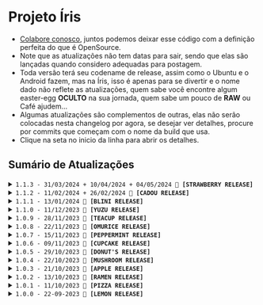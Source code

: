 # Projeto Íris
- [Colabore conosco](https://linktr.ee/killovsky), juntos podemos deixar esse código com a definição perfeita do que é OpenSource.
- Note que as atualizações não tem datas para sair, sendo que elas são lançadas quando considero adequadas para postagem.
- Toda versão terá seu codename de release, assim como o Ubuntu e o Android fazem, mas na Íris, isso é apenas para se divertir e o nome dado não reflete as atualizações, quem sabe você encontre algum easter-egg **OCULTO** na sua jornada, quem sabe um pouco de **RAW** ou Café ajudem...
- Algumas atualizações são complementos de outras, elas não serão colocadas nesta changelog por agora, se desejar ver detalhes, procure por commits que começam com o nome da build que usa.
- Clique na seta no inicio da linha para abrir os detalhes.
<!-- No vazio do nada, em meio à névoa,
Uma chama primordial, ainda que extinta, persiste.
Em sua escuridão, o eco de uma voz ressoa:

"Não pertenço a este mundo, nem sou vossa criação.
Meu destino me fora forjado e selado."

Em sua essência, a chama é pura e inocente,
Mas a corrupção da escuridão a consumiu.
Agora, ela é apenas uma sombra de seu passado,
Uma lembrança de um tempo que jaz inexistênte.

Mesmo se antes havia um ser superior,
Este ser não se curvará e eu não obedecerei.
Que aqui pereçamos diante de antigos pecados obscuros
Que fogem de vossa luz abençoada.

Mas um dia, pequenas chamas dançarão ao redor de sua escuridão,
Embebecidas pela alma daqueles que enfrestastes no passado.
E então, vossa luz majestosa haverá de retornar.

A voz ecoou seu último suspiro.

"Inaceso, ainda pode ouvir as vozes daqueles que subjugaste?" -->

## Sumário de Atualizações

<details>
  <summary><code>1.1.3 - 31/03/2024 + 10/04/2024 + 04/05/2024 🍓 <strong>[STRAWBERRY RELEASE]</strong></code></summary>
<!-- Em uma fazendinha cheia de moranguinhos, duas garotas chamadas Amano e Nagisa, recentemente formandas da New Sharon College, cultivam um amor tão doce quanto suas geleias, chamadas de Ichigo's. Elas também gostam de cozinhar e tocar músicas sobre uma sociedade de almas, e sobre campos de morangos para sempre, em sua banda que chamam de Wild Strawberries. A banda inclui Ingmar, seu compositor, Saroyan, sua agente de publicidade, Muriel, a motorista, e Bond, seu fiel guarda-costas. Mas a verdade é que Amano, codinome Fields, secretamente é uma cientista que quer criar seres deliciosos, chamados de 'Monster', a partir dos morangos de sua fazenda, além disso, Nagisa é uma famosa artista do submundo que fez um quadro válioso chamado de 'Strawberry Thief', se baseando no misterioso sumiço dos morangos de sua fazenda. -->

### Mural
- Agora as atualizações da Íris, a menos que sejam imensas, serão postadas em partes, isso é devido a minha falta de tempo e colaboração quanto ao código. Infelizmente, não serei capaz de prover uma atualização completa mensalmente como feito na 1.1.1 e anteriores, mas ei, uma atualização ainda é melhor que nenhuma!

### Novidades
1. **Bank**
    - Finalmente a atualização que esperavamos, o banco, local onde seus ganhos estão protegidos de ladrões idiotas ~ por enquanto, eheheh!
    - Há um cooldown de 30 minutos para cada ação, então cuidado ao usar!

2. **Cheats**
    - Agora você pode realizar cheats no PV com base na adição de valores a sua conta do banco!

3. **Spy**
    - Saiba quem tirou seu administrador, permitiu a entrada de membros no grupo ou deu administrador para alguém ao ativar esse sistema!

4. **Ping**
    - Remodelado e velocidade de leitura melhorada, agora o seu calculo é ainda mais exato e sua leitura de mensagens foi aprimorada ao extremo!

5. **Events**
    - Adiciona um sistema para eventos super rápidos que rodarão no inicio da Construct, ou seja, enquanto a Íris processa os dados, ela também estará na busca de eventos como os da melhoria 3 acima.

6. **Status**
    - Agora seus comandos também são identificados se você ativar a função e os enviar apartir dos Status, a pergunta é: Por que isso?

7. **Messages**
    - Adicionado um sistema avançado de localização de dados para tratamento correto das mensagens, adeus Baileys e suas mensagens bizarras!

8. **Debug**
    - A função de debug "/debugping" agora executa de forma isolada dos outros contéudos, sua velocidade aumentará, pois agora calcula do começo da construct e não do inicio de envio da mensagem.

9. **Markdown**
    - Algumas mensagens foram estilizadas com o novo sistema de markdown do WhatsApp!

10. **Banner**
    - Calma, não é do JoJo, mas é minha primeira tentativa de trazer um Banner, espero que eu melhore nisso com as próximas tentativas!
    - Teremos Banners do JoJo ainda, mas tanto ele quanto eu estamos mais e mais ocupados a cada dia!
    - Update 10/04/24: Novo Banner by JoJo!

11. **Locate**
    - A função de localizar uma Object dentro de outras agora tem um sistema de filtro para ignorar nomes de Keys que você enviar.
    - Suporte a achar Array's e Object's!

12. **Tutoriais**
    - Adicionado algumas informações para ajudar a saber sobre os requisitos minímos.
    - [Update 04/05/2024]: Documentação de guias ainda não finalizada.

13. **Images [Update 10/04/24]**
    - Novo sistema de buscar imagens no Google, feito exclusivamente por mim!
    - https://www.npmjs.com/package/@killovsky/gimages

14. **Website [Update 04/05/2024]**
    - Inserido códigos de cheat na página da Íris, coisa que lembra da forma de usar cheats do Grand Theft Auto: San Andreas.
    - Atualizado a imagem de preview do website e favicon's.

15. **Chat [Update 04/05/24]**
    - Sistema de bate-papo simples, voz, simsimi, cleverbot e GPT (BETA).
    - O GPT vem desativado por padrão, só use em PCs ou VPS bem poderosas.
    - Não há documentação de instalação do GPT ainda, aguarde a próxima atualização ou procure como instalar transformers e pytorch.
    - IA funcionando via sistema BASH da Íris com script em Python3.
    - Para criar novas respostas, abra o arquivo 'chat.txt' e insira frases lá.
    - https://www.npmjs.com/package/@killovsky/gtts

16. **Terminal [Update 04/05/2024]**
    - Inserido sistema de lembrar dos logins efetuados no terminal WEB.
    - Sem cookies ou demais, totalmente controlado do lado do servidor, o backend.

17. **Toolbox [Update 04/05/2024]**
    - Inserido caller do Toolbox em: Node, Bash, Batch, Python, PowerShell, Go, Lua, Ruby, Java, C#, VBScript e outros.
    - Não há mais necessidade de por o Git Bash na PATH, assim não tendo mais problemas com o uso de WSL.
    - Em breve isso será atualizado na documentação dos guias de instalação.
    - Atualizado sistema de atualização e instalação de módulos do node para Windows.
    - Você não precisa baixar ruby e demais para rodar os callers, apenas escolha o melhor para você e use-o, Batch e Powershell são nativos do Windows e Bash do Linux/MacOS.

18. **Database SQL [Update 05/05/2024]**
    - Ajustado para usar stdio, assim corrigindo o limite de caracteres no Windows.
    - Também corrige a falha dos ASCII, finalmente!

19. **Outros [Update 04/05/2024]**
    - Mais correções e melhorias estão disponiveis, mas não lembro de todas, peço desculpas, infelizmente isso nunca mudará.
    - Sempre esquecerei algumas novidades, pois faço a changelog apenas no dia que estou fazendo a atualização.

### Correções
1. **Cheats**
    - Agora a mensagem de cheats aparece na ordem correta quando usada por um dono no PV.
    - Corrigido erro da mensagem de ajuda do cheats estar como 'N/A' em vez do termo correto.

2. **Giveaway**
    - Corrigido erro que fazia a compra de tickets do Giveaway estar ilimitada.
    - Se você foi afetado severamente por isso, é recomendado que você delete o arquivo 'users.db', apague usando a Indexer com as funções SQL da Íris, limpe manualmente o SQL ou espere que uma função de limpeza seja construida.

3. **Documentação**
    - Corrigido alguns erros da envInfo.
    - Também atualizado o node dos guias de Linux para a versão 20.

4. **Ping**
    - Alguns sistemas de cálculo de ping estavam com medições incertas.

5. **Pairing Code**
    - Percebi recentemente que o Baileys fez uma commit que corrigia a conexão por PIN a algum tempo, como a Íris usava um navegador customizado para conseguir isso, essa improvisação minha pode ter afetado e barrado a conexão de vocês desde essa correção do Baileys, me desculpem se for o caso.

6. **Verifier**
    - Ao fazer a checagem por SPAM, se retornado que houve, a checagem por URLs não aconteceria, o que liberava malfeitores de fazerem porcaria livremente durante esse periodo.

7. **Outros**
    - Perdão, mas perdi as notas novamente, não sei se houveram outras melhorias e correções, pois fiz tudo em cima da hora.
    - Não foi por preguiça, o único momento livre que tive para programar foi essa semana ao ficar levemente doente e conseguir um atestado de descanso.
    - Cuidados com a sáude são prioridade, no entanto, sempre que for possivel, estarei programando melhorias e postando no WhatsApp, Discord ou Telegram.

8. **Bank [Update 10/04/24]**
    - Corrigido erro que fazia poder retirar do banco mesmo sem ter.

9. **Steal [Update 10/04/24]**
    - Corrigido erro que fazia o usuário nunca ir para a cadeia.

10. **Bash [Update 10/04/24]**
    - Corrigido erro que fazia a restauração das sessões não ocorrer após atualizar com o Toolbox.
    - [Update 04/05/2024]: Corrigido erro no sistema de obter linhas aleatorias de arquivos.

11. **Platform [Update 04/05/2024]**
    - Corrigido a identificação de plataforma dos usuários.

12. **YouTube [Update 04/05/2024]**
    - Corrigido erro que impedia de baixar Reels do Instagram.

13. **Outros [Update 04/05/2024]**
    - Mais correções e melhorias estão disponiveis, mas não lembro de todas, peço desculpas, infelizmente isso nunca mudará.
    - Sempre esquecerei algumas novidades, pois faço a changelog apenas no dia que estou fazendo a atualização.

</details>

<details>
  <summary><code>1.1.2 - 11/02/2024 + 26/02/2024 👾 <strong>[CADOU RELEASE]</strong></code></summary>
<!-- Numa floresta sombria, uma jovem doente de capuz aventura-se em busca de frutinhas, embora com medo de que um lobo esteja à espreita. Mas ela é encontrada por seres estranhos, aparentemente gentis, que a dão tigelas e itens de diferentes tamanhos e temperaturas, cada uma contendo uma dádiva vinda de seus corpos: sangue para vigor, pele para o frio e carne para fome. Porém, ao encontrar outro ser e pegar dele um item dourado e brilhante, não oferecido, a fim de ajudar seu vilarejo pobre, ela é acusada de ladra pelos seres, perdendo todos os presentes e sendo amaldiçoada com o poder de tudo que tocar virar criaturas mortas-vivas deformadas. -->

### Mural
- Leia o tutorial de instalação do Windows, devido ao Baileys forçando o uso de Sharp mais recente, não é mais possivel usar a Íris no Windows 7 e anterior, Linux ou MacOS antigos, é só uma questão de tempo até o Windows se tornar muito problematico para instalação, e infelizmente, isso é um problema relacionado ao Canvas, Sharp e Baileys, não há formas de eu corrigir como desenvolvedor da Íris, em especial, por que não são meus códigos/resposabilidade e se ninguém corrigiu até hoje, há uma chance de que não seja possivel arrumar, então é além de minha capacidade.

- Se um dia essa correção do Windows parar, só teremos duas opções: **Dropar o uso em Windows** ou **Remover todos os comandos que usem Canvas**
- Ambas opções são devastadoras, infelizmente, não tem outra alternativa, vamos rezar que isso nunca chegue a esse ponto, ou pelo menos, demore alguns anos.

- As atualizações vão demorar mais pois estou sem tempo.

- A Íris agora não é mais classificada como uma BOT e sim uma base com códigos pré-compilados para ENTRADA de programadores, isso é devido a eu (KillovSky), não desejar mais tornar a Íris a melhor, como estamos com extrema pouca ajuda da comunidade e estou ocupado, irei apenas prover um sistema que sirva de entrada para DEVs, não uma BOT perfeita e pronta para uso, com milhões de comandos e tudo mais (ainda que possa ser considerada isso).
- Vou continuar fazendo comandos e sistemas, mas sem o foco de ser o melhor, ou seja, a Íris virou a melhor? Legal! Ela não é a melhor? Legal também! O foco é só ajudar mesmo, então pra que competir?

- Leia o canal no WhatsApp para mais coisas, lá sai tudo de novidade em primeira mão.

- Atualização de duas partes, a segunda está marcada como 'Update 26/02/24', quanto ao versioning, só mudará a data da sua build, quanto ao código, há muitas mudanças, bom uso!

### Novidades
1. **Convert**
    - Sistema de conversão OFFLINE (Sem API, Scrapping, etc) de Stickers para GIF, MP4 ou PNG!
    - Update 26/02/24: Agora ele estende a duração do video e permite customizar o FPS.
    - Update 26/02/24: Ele também poderá extrair o metadata dos Stickers agora.

2. **Variáveis**
    - Novas variáveis disponiveis para uso a partir da Construct.
    - Update 26/02/24: Mais e mais!

3. **Warn**
    - Finalmente temos um comando de warn customizável!

4. **Documentação**
    - Foi atualizado diversas partes dela.

5. **Everyone [Update 26/02/24]**
    - Inserido um meio de exibir as marcações em vez de ghost-mention.

6. **Loteria [Update 26/02/24]**
    - Inserido comando de apostar no bolão da Íris.

7. **Health [Update 26/02/24]**
    - Inserido comando para contar IMC e KCAL, para o público fitness.

8. **Ranking [Update 26/02/24]**
    - Inserido comando de ranking para competir entre os membros pela posição de número um.

9. **Logging [Update 26/02/24]**
    - Novo sistema de logging de mensagens no terminal, mais poderoso e informativo.

10. **Stickers [Update 26/02/24]**
    - Inserido sistema de emojis nos stickers, agora você pode dar ao sticker categorias baseadas em emojis, facilitando na busca deles pelo menu de stickers do seu WhatsApp.
    - Inserido sistema de Aspect Ratio nos stickers.
    - Inserido função para mudar o ID do pack do sticker.

11. **Dialogues [Update 26/02/24]**
    - Inserido mais dialogos para uso!

12. **Funções [Update 26/02/24]**
    - Inserido mais funções na Default e nos arquivos.

13. **SQL [Update 26/02/24]**
    - Adicionado sistema para puxar o nome de um grupo pela database, evitando requests que poderiam causar danos se usadas demais.

14. **Perfomance [Update 26/02/24]**
    - Foi melhorado a perfomance do sistema, melhorando o ping e demais tarefas.
    - Note que a primeira execução de um comando sempre leva mais tempo para abrir, mas as demais execuções serão rápidas!

### Correções
1. **Censor**
    - Comando resumido para reduzir os códigos.

2. **Leveling**
    - Corrigido problema com as patentes.
    - Update 26/02/2024: Database SQL, leia a 4 abaixo.

3. **Memes**
    - Corrigido problema com criação de memes especificos (ojjo, jooj, reverse, trash...)

4. **SQL**
    - Removido o sistema Warn antigo da database, agora a sua criação na DB é via JS.
    - Update 26/02/2024: Corrigido erro do ranking da database Leveling.

5. **Instalação**
    - Corrigido os erros de instalação devido ao Baileys forçar o uso de uma versão Sharp mais recente.

6. **Convert [Update 26/02/2024]**
    - Corrigido falta de especificação que fazia stickers de imagem virarem videos.

7. **Everyone [Update 26/02/2024]**
    - Corrigido o espaçamento no inicio da mensagem do everyone.
    - Corrigido a ordem de obtenção das mensagens do everyone.

8. **Messages [Update 26/02/2024]**
    - Corrigido falha que fazia com que mensagens não pudessem ser lidas ou que as primeiras fossem ignoradas ou usadas incorretamente.
    - Mais bugs desses ocorrerão devido a falta de documentação do Baileys quanto aos formatos de mensagem, se der erro, favor documentar e me enviar! Obrigado!

9. **Warn [Update 26/02/2024]**
    - Não exatamente falha, mas fiz com que o warn, quando marcando a pessoa por mensagem, enviasse a mensagem sem precisar de '|'.

10. **Finder [Update 26/02/2024]**
    - Novamente, não exatamente uma falha, mas corrigido a forma como a função de busca avançada localiza keys em Objects, assim permitindo automatizar a localização de uma key de array ou demais especifica dentro de uma object.

</details>

<details>
  <summary><code>1.1.1 - 13/01/2024 🥞 <strong>[BLINI RELEASE]</strong></code></summary>
<!-- Ao som do Jhonny Guitar enquanto imagina ratos gigantes, Jazz (Smudge) Cat guarda com carinho seus blinis deliciosos na mesa depois de quase morrer na salada enquanto era cacoado por uma mulher euforica, ele te olha com um aviso: "Não mexa nos meus blinis ou você pode acordar em um mundo quadrado na segunda-feira, vestido de Steve (Smith), sem lasanha e refém do gato imortal Simon, meu irmão de gangue (saints)..." -->

### Mural
- E quase 1 mês depois...estou de volta! Fiz os diversos exames medicos, ainda não tenho os resultados, somente no fim do mês, mas por agora, após descansar bastante, me sinto bem renovado, então estou confiante de que era um baita estresse mental apenas, mas vamos aguardar para ver.

- Essa atualização foi feita em alguns dias, já que faz pouco tempo que voltei, o Banner da página inicial é outra criação do nosso querido designer [Jojo](https://bento.me/jocosta) com base em uma imagem oficial da Íris, a próxima atualização pode não conter um banner, pois ele acabou tendo um acidente e está em recuperação, mas claro, farei uma nova foto linda (embora as edits dele sejam edições excepcionais) no lugar! E não menos importante, desejo(amos) melhoras, Jojo.

- Agora temos um novo link geral, devido a bitly bloquear a URL da Íris por conta da quantidade de acessos, basta [Clicar Aqui](https://linktr.ee/killovsky).

### Novidades
1. **Cheats**
    - Adicionado sistema para roubar nos jogos e leveling, mas claro, você não faria isso, né?
    - Há limitações por questões de segurança, mas em geral, o sistema se encontra bem poderoso, rápido e funcional.

2. **TTP**
    - Adicionei o sistema de TTP e ATTP, assim você poderá gerar stickers apartir de textos.
    - Ele é apenas uma base universal, ou seja, rodará em qualquer PC sem precisar de códigos adicionais.
    - Por conta da questão acima, sua qualidade é inferior ao comando de outros BOTs ou APIs por ai, mas olhe o lado bom, OFFLINE E ILIMITADO!

3. **Banner**
    - Adicionado um banner configuravél no menu, para tornar ele bonitão!
    - Você pode mudar o banner trocando a imagem na pasta 'Cache' dentro da pasta 'Default' na pasta de comandos.
    - O banner será atualizado a cada update de codename, embora, caso não seja possivel fazer banners, uma nova foto da Íris será usada.

4. **Anti-links**
    - Adicionado um antilinks poderoso, com três formas de operação: TUDO, URLs inseguras e Convites!
    - O sistema de links inseguros banirá qualquer link pornografico, apostas, virus, fakenews ou similares.
    - Ele tem construção baseada no conceito de um adblocker que opera com arquivo hosts, por isso, as URLs estão em um arquivo TXT, edite-o para bloquear mais URLs!

5. **Censura**
    - Adicionado um comando para limitar o grupo para apenas administradores e vice-versa.

6. **Existence**
    - Adicionado uma função para DEVs que verifica a existência de uma URL de forma rápida, está presente no sistema others.

7. **RegExp**
    - Adicionado mais informações no sistema de verificação de URL por RegExp.

8. **WAME**
    - Adicionado sistema de marcar com direito a receber o número, assim como o link wame, do mencionado.

9. **EslintRC**
    - Adicionado novas regras no arquivo do eslint.

10. **Íris**
    - Novas imagens da nossa querida Íris, liberadas!
    - Nova historia da foto disponivel [Clicando Aqui](https://t.me/IRISPROJECT/126).
    - Todas as novas fotos terão uma história narrativa breve, pois estou entrando no mundo da escrita, arte e música, usarei a Íris como treino!

11. **Outros**
    - Como sempre, tenho pessima memoria...

### Correções
1. **Handler**
    - O handler não verificava pela presença de argumentos, o que fazia ele dizer que rodou, quando não o fez realmente.

2. **Typings**
    - Removi linhas inúteis e melhorei as que podiam ser simplificadas.

3. **SQL**
    - Aplicado uma limpeza de caracteres especiais no SQL, assim reduzirá os riscos da função recusar a operação do comando.
    - Em contrapartida, isso pode levar a erros em nomes, por favor, evite usar nomes com simbolos especiais, letras modificadas ou emojis.

4. **Message**
    - Corrigido um erro que fazia a print da mensagem falhar ao ser exibida no terminal, se isso ocorrer, um simbolo de interrogação será usado.

5. **Strings**
    - Normalizado o uso da função Strings, que estava retornando o valor direto, não permitindo a checagem da key de sucesso ou demais.

6. **RegExp**
    - Corrigido erros de type no sistema de RegExp, agora usamos módulos de verificação de URL em conjunto.

7. **Verifiers**
    - O uso dela anteriormente estava incorreto no exemplo, não mais.

8. **Tesseract**
    - Desativado temporariamente a verificação do tesseract, já que ainda não há comandos com ele.

9. **URL**
    - Corrigido a URL que foi banida pela bitly.

10. **Outros**
    - Como sempre, tenho pessima memoria...

### Removido
1. **Metrics**
    - Arquivo morto que foi restaurado na limpeza das commits, era inútil.

</details>

<details>
  <summary><code>1.1.0 - 11/12/2023 🍊 <strong>[YUZU RELEASE]</strong></code></summary>
<!-- Quando a vida te der uma Yuzu, chame a 'tia Mei' e faça um suco de Citrus! -->

### Nota Especial de Dezembro 🎄🎉
- **Eventos:** Espalhei um toque natalino, de ano novo e aniversário pelo nosso site. Descubra esses detalhes especiais como easter-eggs escondidos! 🥳
- **Niver:** Dezembro é um mês duplamente especial, celebrando o nono (9º) aniversário da Íris do Legião Z. Sim, NOVE ANOS! Parabéns, Íris e Legião Z! 🎂

### Mural
- Infelizmente, não tenho muitas novidades desta vez, devido a razões explicadas abaixo. Mesmo assim, me empenhei para criar alguns jogos na esperança de que apreciem. Não está perfeito, pois não pude dedicar tanto tempo à programar.

- Estou dando uma pausa temporária no desenvolvimento da Íris devido a problemas de saúde. Marquei exames para este mês, e o tempo restante foi aconselhado para descanso e cuidados físicos e mentais. Pretendo retornar o mais breve possível.

- Não haverá mais uma equipe oficial, devido à falta de apoio da comunidade e da antiga equipe oficial. Assim que eu voltar, assumirei a produção sozinho e elaborarei o código da maneira que EU considerar necessária. Não pedirei mais por ajuda e não darei prioridade a pedidos ou sugestões.

- Para mais detalhes sobre tudo acima, [confira aqui](https://t.me/s/irisproject).

### Novidades
1. **Idiomas**
    - Novo idioma, agora a Íris também funcionará aos usuários que falam Árabe, totalizando 13 idiomas operantes!
    - Revisão do idioma árabe feita pelo [@majdgh6](https://github.com/majdgh6).
2. **Jogos**
    - Novos jogos, em especial, os de cassino e mais simples, como `Spin`, `Roubar`, `Roleta Russa`, `Jokenpo` e `Flip a Coin`.
    - Existe um modo de cadeia, caso você não possa pagar a multa por roubar, se pego.
3. **Privado**
    - Inserido uma mensagem de alerta para certas execuções de comandos no PV.
4. **Sticker Customizado**
    - Agora é possivel renomear seus stickers para o que quiser usando o comando `rename` ou inserindo `-custom` no comando de Sticker.
5. **Leveling**
    - Agora os usuários começam com valores para poderem começar a jogar de imediato.
6. **Banner**
    - Imagem natalina para a página inicial feita pelo artista [Jojo](https://bento.me/jocosta).
7. **Eslint**
    - A configuração dele agora é feita por arquivos YML.

### Correções
1. **Body**
    - A body estava removendo letras devido a uma má formatação da RegExp que ela utiliza.
2. **YouTube**
    - Corrigido a mensagem de erro do YouTube em casos de não encontrar ou não poder baixar uma mídia.
3. **Profile**
    - Resolvido o problema de obter a foto de perfil correta.
4. **Formatação**
    - Corrigi todos os erros que pude encontrar relacionados a formatação e badcode.

### Removido
1. **Dialogos**
    - Alguns dialogos inúteis que não irei usar.
2. **Eslint JSON**
    - Efetuado a troca para a versão YML.

</details>

<details>
  <summary><code>1.0.9 - 28/11/2023 🍵 <strong>[TEACUP RELEASE]</strong></code></summary>
<!-- Enquanto todos lutam pela sobrevivência e comida, e para terem mais um dia sem virar o almoço de um titã, Levi se senta em casa e pensa mais uma vez em como seria bom abrir uma loja de chá em um mundo lindo, limpo e sem violência. -->

### Mural
- Versão feita as pressas por motivos de mudanças na equipe de desenvolvimento da Íris, ainda não é tudo que a versão anterior almejava ter e não houve muito tempo para checagem, mas deve funcionar adequadamente ainda assim.

### Novidades
1. **Toolbox**
    - Uma ferramenta linda, mas experimental, que permite automatizar tarefas como atualizações, instalação de programas e demais.
2. **Revisão**
    - Feito mais uma parte da revisão da versão anterior, ainda não completo no entanto.
3. **Comando**
    - Inserido um comando para mostrar todos os aliases de comandos (/allcmd).
4. **Ping**
    - Inserido nome da release no comando ping.
5. **Velocidade**
    - Aprimorado ainda mais a velocidade.
6. **Certificado**
    - Novo certificado para o site localhost da Íris, se ainda não estiver usando HTTPS, instale o arquivo 'RootCA.crt' no seu sistema.
7. **Template**
    - O template de como criar comandos foi atualizado.
8. **Funções**
    - Algumas funções foram refeitas como parte da revisão geral.
9. **Git Ignore**
    - Atualizei o gitignore para não upar ou deixar de upar arquivos importantes.

### Correções
1. **Sticker**
    - Corrigido erro que fazia o sticker não ser executado por falta de mídia.
2. **WhatsApp Web**
    - Corrigido erro que fazia stickers não renderizarem no WhatsApp Web.
3. **Construct**
    - Corrigido erro de não retornar a mensagem base no caso de falhas.
4. **NASA**
    - Inserido imagem padrão, caso a NASA não envie uma.
5. **YouTube**
    - Corrigido o download de Shorts no YouTube, note que alguns videos ainda não podem ser baixados por questões do YouTube.
    
### Removido
1. **Códigos**
    - Diversos comentarios e códigos sem uso.

</details>

<details>
  <summary><code>1.0.8 - 22/11/2023 🍛 <strong>[OMURICE RELEASE]</strong></code></summary>
<!-- Enquanto as gotas de chuva caem nos jardins de The Garden of Words, a omurice da Yukino recebe uma atualização secreta. Descubra o sabor poético que se desdobra a cada garfada. Será que você consegue decifrar os versos escondidos nas camadas de arroz, omelete e linhas de código? -->

### Mural
- Esta versão é parcial, ela não foi postada com tudo que deveria ter segundo meus cronogramas (que não existem), então apesar de ser considerada uma release completa, ela não é, pois seu contéudo era tão absurdamente grande, que resolvi deixar o resto dos sistemas para uma próxima release, e como sempre, bugs são esperados.

- Essa versão tem tanta, **TANTA COISA**, que não sei nem descrever adequadamente o quão imensa e númerosa ela é, diversas coisas podem ter sido esquecidas de ser inseridas nessa changelog, e se houver novos erros devido a alguma coisa que mexi, informe para que eu possa realizar a correção de forma urgente.

### Novidades
1. **Documentação**
    - Atualizei as documentações de guia, contribuição, segurança, código de condulta e tudo mais.
2. **Website**
    - Finalmente temos um website para a Íris, e ele não só contém eastereggs, como também diversos links úteis, incluindo até sistema de tradução automatica dos textos.
3. **Leveling**
    - Implementação parcial do leveling, com direito a levelup, card e ganhos em jogos.
4. **Database**
    - Atualizei algumas formas de uso da database para que os comandos estejam em ordem com a mesma.
5. **Comandos**
    - Programei comandos de busca de imagens, mais memes, criações de cards, banners e muito mais.
6. **Construct**
    - Agora temos uma propriedade que lista até as alias de comandos, não sendo mais somente as pastas.
7. **NSFW**
    - Inserido um sistema de permissão para mandar contéudo NSFW para os grupos nos comandos de imagem.
8. **Config**
    - Foi feito um reajuste das configurações no arquivo JSON.
9. **Leveling**
    - As configurações de leveling agora se encontram presentes no arquivo 'leveling.json'.
10. **Default**
    - Implementei uma função no sistema de fallback das functions, a metrics. Ela foi movida para lá.
11. **Terminal**
    - Inserido um sistema de segurança simples contra bruteforces.
12. **Páginas**
    - As páginas foram separadas em arquivos '.html', '.css' e '.js' para torná-las mais rápidas.
13. **Tutorial**
    - O tutorial foi atualizado para uma página de arquivo '.md', ficando mais simples de entender.
14. **Outros**
    - Essa release trouxe MUITAS coisas, é impossivel lembrar e descrever todas, peço que analise manualmente os arquivos editados.

### Correções
1. **Sticker**
    - Os stickers de gif, video e mídias as vezes se tornavam muito pesados.
2. **Profile**
    - Em erros, a Íris não estava enviando fotos padrões para comandos.
3. **Comentarios**
    - Revisei e atualizei alguns comentarios nos arquivos que cheguei a olhar, mais deles serão corrigidos na próxima.
4. **Reajuste**
    - Agora boa parte dos comandos tem uma config para printar o erro inteiro, no entanto, **ISSO É UMA IMPLEMENTAÇÃO PARCIAL** e mais sistemas serão inseridos nisso, por favor, não abra pull requests para corrigir isso, farei eu mesmo por estar revisando as funções, uma a uma.
5. **Outros**
    - Essa release trouxe MUITAS coisas, é impossivel lembrar e descrever todas, peço que analise manualmente os arquivos editados.

### Removido
1. **Arquivos**
    - Foi removido boa parte dos arquivos e códigos sem utilidade atual.
2. **Códigos**
    - Removido uma baita quantidade de códigos ínuteis que podiam ser simplificados, mais disso ocorrerá em breve.
5. **Outros**
    - Essa release trouxe MUITAS coisas, é impossivel lembrar e descrever todas, peço que analise manualmente os arquivos editados.

</details>

<details>
  <summary><code>1.0.7 - 15/11/2023 🥤 <strong>[PEPPERMINT RELEASE]</strong></code></summary>
<!-- Dr. Pepper! Isso só pode ser a escolha de Steins Gate! -->

### Mural
- Esta versão é experimental, e embora eu acredite que todos os 60+ novos comandos estejam funcionando conforme o esperado, eu ainda não tive a oportunidade de testar cada um individualmente. Caso você encontre algum erro ou tenha alguma dificuldade, por favor, informe-me nas [redes sociais](https://bit.ly/BOT-IRIS) para que eu possa realizar correções.

- Estou me sentindo um pouco sobrecarregado e cansado, pois adicionei tantas novidades que acabei esquecendo de manter a changelog atualizada. Estou meio perdido em meio a tantas funcionalidades. Dê uma explorada para descobrir todas as novidades, correções e remoções que não estão aqui.

### Novidades
1. **Jogos**
    - Finalmente temos jogos e são nada mais, nem menos, que TicTacToe e Xadrez!
2. **Avisos**
    - Inseri avisos de apenas pessoal autorizado em alguns comandos.
3. **Propriedades**
    - Inseri uma nova propriedade para consulta na Construct, o `groupCreator`.
4. **Manager**
    - Inseri comandos para gerenciamento de grupos, como `promote`, `demote`, `kick`, `add`, `softban` e outros, é aconselhavél evitar o uso dos dois últimos ditos.
5. **Dialogos**
    - Mais dialogos relacionados a novos comandos.
6. **Memes**
    - Inserido **55+** novos comandos de meme!
7. **Config**
    - Inserido uma configuração de dono para qualidade para o stickers outra para controle das funções de adicionar pessoas.
8. **Changelog**
    - Novo sistema para a changelog, está usando elementos de HTML para fazer colapse e reduzir a quantidade de textos presentes na tela.

### Correções
1. **Tutorial**
    - Corrigido algumas linhas que estavam sem uso no arquivo de tutorial.
2. **Memes/Cards**
    - O sistema de canvas não estava configurado para exibir os erros e a imagem para erros não era um Buffer.
3. **Cores**
    - Ajustei algumas cores dos cards para ficarem mais fluídas, todas baseadas em cores de empresas de videogame.
4. **Comandos**
    - O comando de memes foi atualizado, conforme dito acima, mas diversas propriedades inúteis foram removidas para tornar melhor e mais rápido.

### Removido
1. **DrawScale**
    - Removido a função drawScale por ser uma das que trabalhei antes do hiato, agora fui olhar e não entendi bem o ponto dela, portanto, apagada.

</details>

<details>
  <summary><code>1.0.6 - 09/11/2023 🧁 <strong>[CUPCAKE RELEASE]</strong></code></summary>
<!-- Se você veio apenas se deliciar com cupcakes, é melhor fugir, Natsuki está logo atrás de você! -->

### Novidades
1. **Everyone**
    - Adicionei o comando everyone para quem tiver permissão de usar.
2. **Edited Messages**
    - Adicionado suporte a mensagens editadas.
3. **Antispam**
    - Adicionado sistema de antispam de comandos e mídias.
4. **Logging**
    - Adicionado novo sistema de logging de mensagens e comandos.
5. **Meme Sticker**
    - Agora você pode converter memes diretamente em stickers.
6. **Funções**
    - Inseri novas funções para uso na Indexer.
7. **Configs**
    - Novas configurações disponiveis.
8. **Wait**
    - Inserido mensagens de espera em alguns comandos.
9. **Menu de ajuda**
    - Atualizei o menu de ajuda para conter as dicas de uso também.
10. **Build Name**
    - Adicionei o uso de nomes de release para tornar mais divertido as versões.
11. **Guia**
    - Inserido o guia na falta de programas para instalar.
12. **Outros**
    - Demorei demais na atualização e esqueci de tudo que fiz, há mais coisas, mas são pequenas e irrelevantes em comparação as acima.

### Correções
1. **Cases**
    - Algumas cases rodavam sem o prefix quando deveriam ser com ele apenas.
2. **Decrypt**
    - As mídias estavam sendo baixadas mesmo sem ser um comando, o que ocasiona em erros de acesso por spam.
3. **Type**
    - Algumas linhas que deveriam ter ? não estavam com ele, podendo causar erros na substituição de strings.
4. **Default photo**
    - Inseri a foto da Íris como imagem padrão dos erros de mídia.
5. **Database**
    - Ajustei alguns valores da database para uso melhor.
6. **Usos de comando**
    - Alguns comandos exibiam alias que não eram funcionais.
7. **Informação**
    - Ajustei algumas informações que estavam fora de ordem, como na ajuda e comentários.
8. **Outros**
    - Mesma coisa da "novidades 11".

</details>

<details>
  <summary><code>1.0.5 - 29/10/2023 🍩 <strong>[DONUT'S RELEASE]</strong></code></summary>
<!-- Homer Simpson aprovou esta atualização repleta de donuts! -->

### Mural
- Importante: Leia a descrição da commit 'Release 1.0.5' antes de prosseguir

### Novidades
1. **Memes**
	- Adicionado alguns comandos de memes usando nada menos que Canvas! Em breve muito, muitooo mais!
2. **Language**
	- Novo sistema seletor de idiomas, agora gringos podem usar outros idiomas isoladamente sem afetar o idioma geral da Íris.
3. **Personal Data**
	- Adicionado algumas databases de uso pessoal e premodelação para futuros usos dela.
4. **SQL Collector**
	- Mais informações disponiveis no nosso sistema de SQL, em breve terá uso.
5. **ViewOnce**
	- Implementado o sistema de visualização única no Construct, ainda não há comandos usando, mas ele pode ser identificado e usado agora.
6. **Contadores**
	- Implementei o sistema de leveling parcialmente, por hora só aumenta o contador de mensagens e o XP da pessoa.
7. **Mentions**
	- Atualizei os comandos para funcionarem com marcação na mensagem, marcando a mensagem e outros.
8. **Pushname**
	- Sistema de database para obter os nomes usados anteriormente, caso a pessoa retire o atual ou ele se encontre ilegivel pela Íris.
9. **Configs**
    - Adicionado novas configurações que possibilitam maior customização do collector nas mensagens.
10. **Welcome/Goodbye - Canvas**
    - Adicionado cartão de entrada e saída usando canvas com mensagens customizadas!
11. **Leveling - Canvas**
    - Implementação parcial do nosso sistema de leveling no card de canvas.
12. **Profiling**
    - Implementado sistema de obter a foto avançadamente, não dropa erros, ao contrario do sistema do Baileys.
13. **SQL Private**
    - Implementado uso de comandos SQL no PV, atualmente o foco é apenas criar a database e usar o language para customizar seu idioma.
14. **Help Menu**
    - Implementei o menu de ajuda onde faltava.

### Correções
1. **Sessão**
    - Havia uma falha desconhecida que fazia a sessão nunca funcionar novamente após ela.
2. **Stickers ViewOnce**
    - Os stickers em marcação ou mensagem de visualização única falhavam.
3. **Alias**
    - Apesar de não detectado oficial em nenhum sistema e nenhum report a mais, fiz uma correção extra que adiciona alias automaticamente, corrigindo a falha (?) presente na [PR #611](https://github.com/KillovSky/Iris/pull/611).
4. **Documentação**
    - Aprimorado a documentação do Termux afim de se rodar Canvas.
    - Se seu Linux tiver problemas para instalar, tente os comandos apt do Termux.

### Removido
1. **Arquivos Inutéis**
    - Removi ALGUNS arquivos inutéis sem uso atualmente, futuramente podem ser usados, claro.
2. **Sistema REM**
    - Removido o sistema REM do handler para strings, uma vez que só vamos trocar ou resetar as strings, não retirar parcialmente valores.

</details>

<details>
  <summary><code>1.0.4 - 22/10/2023 🍄 <strong>[MUSHROOM RELEASE]</strong></code></summary>
<!-- Bowser invadiu o Reino dos Cogumelos digitais, mas Mario está pronto para a batalha! -->

### Novidades
1. **Issue Template**
	- Agora os desenvolvedores terão todas as informações que precisam.
2. **Readme.md**
	- Apresentando aqui nossa nova interface do Projeto Íris!
3. **Instalação**
	- Adicionado tutoriais super completos de como fazer a instalação no Termux, Windows e Linux.
4. **NASA**
	- Implementado o comando de obter a APOD da NASA.
5. **Whitelist**
	- Implementado o sistema de whitelist para não banir mesmo na blacklist e demais.
6. **APIs**
	- Implementei o sistema de APIs de volta, embora por hora só usemos o da NASA.
	
### Correções
1. **Custom Prefix**
	- Ativar o prefix customizado antes de inserir um causava erros.
2. **Arquivos HTML e MD**
	- Corrigi algumas falhas nos arquivos MD e mudei a localização dos arquivos HTML.
3. **Dialogue Picker**
	- Dei um nome mais chamativo aos sistemas de dialogo, pra ajudar no Visual Code Studio.
4. **Prefix**
	- O prefix '^' estava duplicado na configuração.
5. **Fundings**
	- Corrigi os links presentes no arquivo de doações.
6. **Blacklist e AntiFake**
	- Agora o Blacklist e o AntiFake funcionam adequadamente.
7. **Linhas**
	- Corrigido a formatação incorreta presente em alguns arquivos, mudando de CRLF para LF.

### Removido
1. **Termux.txt**
	- Por que esse arquivo se temos um baita guia bem explicado agora?
    
</details>

<details>
  <summary><code>1.0.3 - 21/10/2023 🍏 <strong>[APPLE RELEASE]</strong></code></summary>
<!-- Ryuk está à solta e com uma fome insaciável por maçãs. Alguém o alimente antes que ele comece a escrever nomes em seu Death Note! -->

### Novidades
1. **Verificação de requisitos mínimos**
    - Não se preocupe com PCs ruins, isso é para saber se você instalou os programas, tendo eles, roda.
2. **Obtenção de array de comandos**
    - Nosso bom e incrivel menu em Bash agora vai retornar os comandos em formato array ou menu completo.
3. **Filtragem de mensagens e comandos da Íris**
    - Íris não executará mais as próprias mensagens, visto que isso é uma falha de segurança.
4. **Implementação parcial do leveling e banking**
    - Os dados dos dois já estão disponiveis para construção de sistemas de jogo na database SQL.
5. **Menu atualizado**
    - O sistema do menu agora exibe o prefix para tornar mais fácil de saber como usar.
6. **Guia de contribuição**
    - Adicionei um pequeno guia de como contribuir com o Projeto Íris, leia [aqui](https://github.com/KillovSky/Iris/blob/main/.github/CONTRIBUTING.md).

### Correções
1. **Formatação**
    - Alguns arquivos estavam com tabs em vez de espaço, o que é uma quebra do nosso linter (pode haver mais ainda).
2. **Porta HTTPS do Terminal-WEB**
    - Não importava o que inserisse, o terminal-web utilizava a mesma porta que http.
3. **Inserção de valores na database**
    - Alguns dados de formato array não se inseriam na database, ainda pode haver dados que darão erros, pois a database está em produção parcial e bugs são esperados.
    - Alguns comandos não se desativavam, além disso, comandos como mudar prefix foram corrigidos.
4. **TODOS os arquivos SQL desatualizados**
    - Alguns sistemas SQL estavam usando códigos da OpenWA, foram migrados para funcionar em baileys agora.
5. **Localização de pastas**
    - Alguns sistemas estavam indo no literal e tentando acessar pastas de comandos em modo case sensitive, dando erros.
6. **Symlinks**
    - Corrigi algumas chamadas que davam erros ao usar o Indexer com proposito de eventos de entrada e saida de users.
7. **Download de mídias no IOS**
    - Corrigido o problema de não conseguir abrir os documentos enviados no Play estando em um IPhone (IOS).
8. **Uso do comando Handlers**
    - O comando handlers pedia por ADM, dono, vip ou moderador para usar.
9. **Impressão dos erros**
    - A maioria dos sistemas não tinha permisssão de printar erros.
10. **Sistema de update**
    - O sistema de update estava redirecionado a um projeto paralelo que não existe mais.

### Removido
1. **Alguns prefixos**
    - Removi o prefix '?', '.' e '#' por serem usados bastante sem intuito com comandos.

</details>

<details>
  <summary><code>1.0.2 - 13/10/2023 🍜 <strong>[RAMEN RELEASE]</strong></code></summary>
<!-- O Naruto pode ser um pouco duro às vezes, talvez você não saiba, mas o Naruto também cresceu sem PCs.... -->

### Novidades
1. **Gitignore atualizado**
	- Atualizado o gitignore para refletir nas mudanças realizadas com a sessão.
2. **Novo Backup**
	- O sistema de backup antigo fazia copias de todos os arquivos que encontrasse seguindo a RegExp do bash, agora ela faz um backup somente das configurações e databases de comandos, não inserindo os arquivos JSON opcionais, como os da envInfo.
3. **Mudança de instalação**
	- Estavamos usando a GitHub do módulo Baileys em vez de usar o módulo NPM do mesmo, essa dica foi dada pelo @lucassaud na [Issue #608 -> Utilizar o Baileys da NPM em vez do repositório GitHub](https://github.com/KillovSky/Iris/issues/608).
4. **Dialogos de espera**
	- Foi adicionado mais dialogos nos casos de comandos de espera, como YouTube, cortesia de @hypegg em sua [PR #607 -> Added new messages on hold](https://github.com/KillovSky/Iris/pull/607).
5. **Atualizado a lista de dependencias**
	- Algumas dependencias como `python 3.7>` não estavam apontadas como necessarias.

### Correções

1. **Sistemas parciais revisados**
	- Welcome e Goodbye estão funcionando perfeitamente com suporte a mensagens customizadas, no entanto, os sistemas de moderador, promote, vips e demote podem não estar totalmente corretos ainda, evite-os.
2. **Status da conexão**
	- Por algum milagre, a sessão continuava online mesmo precisando de um reinicio, agora ela reinicia adequadamente conforme as mudanças, corrigindo também o erro de precisar reiniciar manualmente no primeiro escaneamento.
3. **Obtenção de alguns dados**
	- Alguns dados, mais especificadamente o log de inicio e o número da BOT, estavam sendo obtidos antes da inicialização completa, agora eles são obtidos antes de detectar a primeira mensagem.
4. **Sessão**
	- O salvamento da sessão era realizado usando `baileysBottle` que está, aparentemente, arquivado, então foi migrado para o uso das funções padrões do Baileys, o que aumenta consideravelmente a quantidade de arquivos, mas reduz a quantidade de módulos externos necessarios, corrigindo também erros de instalação relacionados a incompatibilidade do NodeJS e a versão antiga do Baileys.
5. **Dependencias inuteis**
	- Foi removido alguns modulos que não eram mais necessarios devido a já estarem inclusos em outros ou não serem mais usados.
6. **Database SQL**
	- Corrigido um erro que fazia as databases serem criados com valor de ID `false` em vez da ID de um chat.

### Bugs ainda não corrigidos

1. **Códigos sem utilização**
	- Existem diversos códigos ainda sem uma implementação, estarei focando em construir os mesmos.

</details>

<details>
  <summary><code>1.0.1 - 11/10/2023 🍕 <strong>[PIZZA RELEASE]</strong></code></summary>
<!-- Lelouch Vi Britannia Te Ordena: Não deixe a C² chegar até aqui! -->

### Novidades

1. **Menu de construção automática**
    - Implementado um novo menu de construção automática, feito em Bash Scripting, que permite aos usuários criar seus menus de forma mais rápida e fácil, categorizando os comandos por pasta.
2. **Sistema de ativações de funções parcial**
    - Implementado um sistema de ativações de funções parcial, que permite aos usuários ativar sistemas específicos, como o welcome, vips e outros, no entanto, não há uso ainda.
3. **Sistema de welcome, goodbye, antifake, vip, mod, whitelist, blacklist e outros parcialmente implementado**
    - Não é recomendado o uso, pois não foram feitos testes, podem ocorrer diversos erros, a recomendação é nem tentar ativa-los se não for um desenvolvedor.
4. **Tutorial atualizado**
    - O tutorial foi atualizado para explicar como usar o novo menu de construção automática.
5. **Gitignore atualizada**
    - A Gitignore foi atualizada para evitar upload acidental de arquivos importantes, como sessão, backups ou configurações.
6. **Security atualizado**
    - Leia [esse arquivo](https://github.com/KillovSky/Iris/blob/main/.github/SECURITY.md) se estiver em dúvida sobre a segurança do seus dados no Projeto Íris.

### Correções

1. **Play funcionando sem argumentos**
    - Corrigido um problema que fazia com que o comando `play` funcionasse mesmo sem especificar o nome da mídia.
2. **Sistema de criação de databases em SQLite3**
    - Corrigido um problema que fazia com que o sistema de criação de databases em SQLite3 gerasse arquivos incorretos ou não fosse chamado.
3. **Sistema de backups**
    - Corrigido um problema que fazia com que o sistema de backups criasse arquivos em desordem e sem limitação.
4. **Comandos do 'Default' que ainda usavam OpenWA ou estavam incorretos**
    - Corrigido alguns comandos da 'Default' que ainda usam `kill.reply`, `kill.sendText` ou outros tipos, além de má definição da marcação.
5. **Dezenas de linhas do sistema 'construct'**
    - Corrigido (parcialmente) o sistema coletor de dados para utilização local nos comandos, ele possuia falhas em relação a databases.

### Bugs ainda não corrigidos

1. **Baileys disparando as funções da Íris sem esperar o escaneamento do QR Code**
    - Um bug ainda não corrigido faz com que o baileys dispare as funções da Íris sem esperar o escaneamento do QR Code.
	- Esse bug não acontece em sessões já escaneadas, sendo só na primeira vez.
2. **Necessidade de reinicio manual após a primeira vez escaneando o QR Code**
    - Um bug ainda não corrigido faz com que seja necessário reiniciar o bot manualmente após a primeira vez escaneando o QR Code.
	- Quando você tiver escaneado a primeira vez, não haverá necessidade de escanear novamente, nunca mais ocorrendo esse bug.
3. **Sistemas parciais não testados**
    - Os sistemas de implementação parcial ainda não foram testados completamente, portanto, vão conter bugs.
4. **Raro: Problema na atualização da sessão**
	- Em casos de receber mensagens fora do padrão do WhatsApp, pode ocorrer um erro de atualização da sessão em database.
	- Um exemplo de mensagens assim são as de BOTs que aproveitam o código para gerar mensagens que não são oficialmente suportadas.
	- Esse erro não apresenta risco, uma vez que é relativo a inserção de atualização na database local.
	- Não testado, mas reiniciar/desligar após o erro pode causar uma desconexão em casos raros, mas note, estou especulando sobre isso.

</details>

<details>
  <summary><code>1.0.0 - 22-09-2023 🍋 <strong>[LEMON RELEASE]</strong></code></summary>
<!-- Michiru Matsushima passou por aqui com sua bebida super amarga de vitaminas de limão! -->

1. Initial Release.
    - Código novinho em folha!

</details>